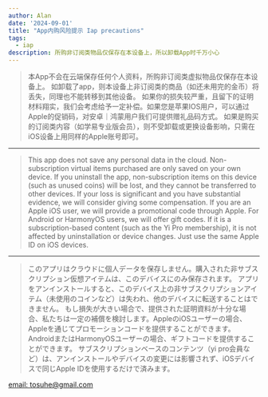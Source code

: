 ```yaml
---
author: Alan
date: '2024-09-01'
title: "App内购风险提示 Iap precautions"
tags:
  - iap
description: 所购非订阅类物品仅保存在本设备上，所以卸载App时千万小心
---
```


> 本App不会在云端保存任何个人资料，所购非订阅类虚拟物品仅保存在本设备上。
> 如卸载了app，则本设备上非订阅类的商品（如还未用完的金币）将丢失，同理也不能转移到其他设备。
> 如果你的损失较严重，且留下的证明材料翔实，我们会考虑给予一定补偿。如果您是苹果IOS用户，可以通过Apple的促销码，对安卓｜鸿蒙用户我们可提供赠礼品码方式。
> 如果是购买的订阅类内容（如学易专业版会员），则不受卸载或更换设备影响，只需在iOS设备上用同样的Apple账号即可。


------------

> This app does not save any personal data in the cloud. Non-subscription virtual items purchased are only saved on your own device.
> If you uninstall the app, non-subscription items on this device (such as unused coins) will be lost, and they cannot be transferred to other devices.
> If your loss is significant and you have substantial evidence, we will consider giving some compensation. If you are an Apple iOS user, we will provide a promotional code through Apple. For Android or HarmonyOS users, we will offer gift codes.
> If it is a subscription-based content (such as the Yi Pro membership), it is not affected by uninstallation or device changes. Just use the same Apple ID on iOS devices.

-------------

> このアプリはクラウドに個人データを保存しません。購入された非サブスクリプション仮想アイテムは、このデバイスにのみ保存されます。
> アプリをアンインストールすると、このデバイス上の非サブスクリプションアイテム（未使用のコインなど）は失われ、他のデバイスに転送することはできません。
> もし損失が大きい場合で、提供された証明資料が十分な場合、私たちは一定の補償を検討します。AppleのiOSユーザーの場合、Appleを通じてプロモーションコードを提供することができます。AndroidまたはHarmonyOSユーザーの場合、ギフトコードを提供することができます。
> サブスクリプションベースのコンテンツ（yi pro会員など）は、アンインストールやデバイスの変更には影響されず、iOSデバイスで同じApple IDを使用するだけで済みます。

[email: tosuhe@gmail.com](mailto:tosuhe@gmail.com)